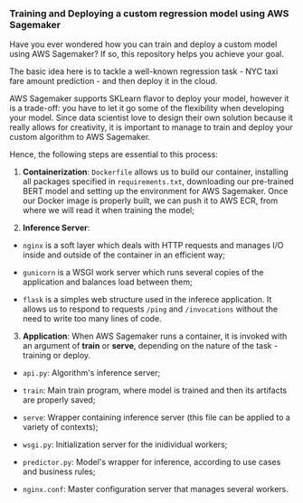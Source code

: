 ### Training and Deploying a custom regression model using AWS Sagemaker

Have you ever wondered how you can train and deploy a custom model using AWS Sagemaker? If so, this repository helps you achieve your goal.

The basic idea here is to tackle a well-known regression task - NYC taxi fare amount prediction - and then deploy it in the cloud.

AWS Sagemaker supports SKLearn flavor to deploy your model, however it is a trade-off: you have to let it go some of the flexibility when developing your model. Since data scientist love to design their own solution because it really allows for creativity, it is important to manage to train and deploy your custom algorithm to AWS Sagemaker.

Hence, the following steps are essential to this process:

1. **Containerization**: `Dockerfile` allows us to build our container, installing all packages specified in `requirements.txt`, downloading our pre-trained BERT model and setting up the environment for AWS Sagemaker. Once our Docker image is properly built, we can push it to AWS ECR, from where we will read it when training the model;  

2. **Inference Server**:

* `nginx` is a soft layer which deals with HTTP requests and manages I/O inside and outside of the container in an efficient way;  

* `gunicorn` is a WSGI work server which runs several copies of the application and balances load between them;  

* `flask` is a simples web structure used in the inferece application. It allows us to respond to requests `/ping` and `/invocations` without the need to write too many lines of code.  

3. **Application**: When AWS Sagemaker runs a container, it is invoked with an argument of **train** or **serve**, depending on the nature of the task - training or deploy. 

* `api.py`: Algorithm's inference server;  

* `train`: Main train program, where model is trained and then its artifacts are properly saved;  

* `serve`: Wrapper containing inference server (this file can be applied to a variety of contexts);  

* `wsgi.py`: Initialization server for the inidividual workers;  

* `predictor.py`: Model's wrapper for inference, according to use cases and business rules;  

* `nginx.conf`: Master configuration server that manages several workers.
